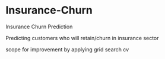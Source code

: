 # Insurance-Churn
Insurance Churn Prediction

Predicting customers who will retain/churn in insurance sector

scope for improvement by applying grid search cv

